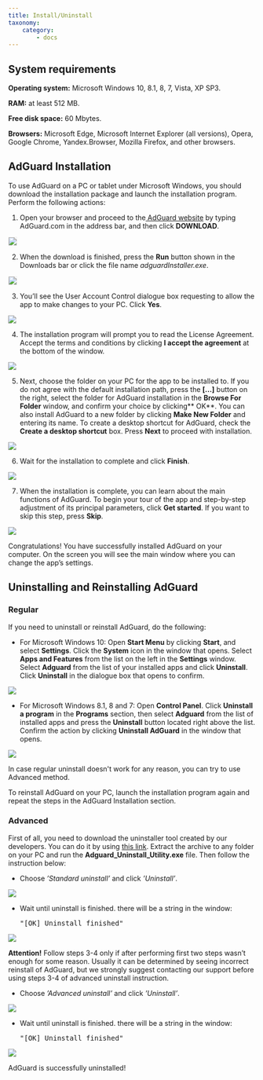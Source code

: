 ```yaml
---
title: Install/Uninstall
taxonomy:
    category:
        - docs
---
```


## System  requirements
**Operating system:** Microsoft Windows 10, 8.1, 8, 7, Vista, XP SP3.

**RAM:** at least 512 MB.

**Free disk space:** 60 Mbytes.

**Browsers:** Microsoft Edge, Microsoft Internet Explorer (all versions), Opera, Google Chrome, Yandex.Browser, Mozilla Firefox, and other browsers.

## AdGuard Installation

To use AdGuard on a PC or tablet under Microsoft Windows, you should download the installation package and launch the installation program. Perform the following actions:

1) Open your browser and proceed to the[ AdGuard website](http://adguard.com) by typing AdGuard.com in the address bar, and then click **DOWNLOAD**.
<img src="https://cdn.adguard.com/public/Adguard/kb/en/download_en.png" style="border: 1px solid #efefef; max-width: 600px" />

2) When the download is finished, press the **Run** button shown in the Downloads bar or click the file name *adguardInstaller.exe*.

<img src="https://cdn.adguard.com/public/Adguard/kb/en/clickandinstall_en.png" style="border: 1px solid #efefef; max-width: 600px" />

3) You’ll see the User Account Control dialogue box requesting to allow the app to make changes to your PC. Click **Yes**.

![](install_03_EN.png)

4) The installation program will prompt you to read the License Agreement. Accept the terms and conditions by clicking **I accept the agreement** at the bottom of the window.

![](install_04_EN.png)

5) Next, choose the folder on your PC for the app to be installed to. If you do not agree with the default installation path, press the **[…]** button on the right, select the folder for AdGuard installation in the **Browse For Folder** window, and confirm your choice by clicking** OK**. You can also install AdGuard to a new folder by clicking **Make New Folder** and entering its name. To create a desktop shortcut for AdGuard, check the **Create a desktop shortcut** box. Press **Next** to proceed with installation.

![](install_05_2EN.PNG)

6) Wait for the installation to complete and click **Finish**.

![](inst.PNG)

7) When the installation is complete, you can learn about the main functions of AdGuard. To begin your tour of the app and step-by-step adjustment of its principal parameters, click **Get started**. If you want to skip this step, press **Skip**.

![](install_06_EN.png)

Congratulations! You have successfully installed AdGuard on your computer. On the screen you will see the main window where you can change the app’s settings.

<a name="uninstall"></a>
## Uninstalling and Reinstalling AdGuard

### Regular 

If you need to uninstall or reinstall AdGuard, do the following:

* For Microsoft Windows 10: Open **Start Menu** by clicking **Start**, and select **Settings**. Click the **System** icon in the window that opens. Select **Apps and Features** from the list on the left in the **Settings** window. Select **Adguard** from the list of your installed apps and click **Uninstall**. Click **Uninstall** in the dialogue box that opens to confirm.

![](install_07_EN.png)

* For Microsoft Windows 8.1, 8 and 7: Open **Control Panel**. Click **Uninstall a program** in the **Programs** section, then select **Adguard** from the list of installed apps and press the **Uninstall** button located right above the list. Confirm the action by clicking **Uninstall AdGuard** in the window that opens.

![](install_08_EN.png)

In case regular uninstall doesn't work for any reason, you can try to use Advanced method.

To reinstall AdGuard on your PC, launch the installation program again and repeat the steps in the AdGuard Installation section.

### Advanced
First of&nbsp;all, you need to&nbsp;download the uninstaller tool created by&nbsp;our developers. You can do&nbsp;it&nbsp;by&nbsp;using
[this link](https://cdn.adguard.com/public/Adguard/tools/Uninstall_Utility.zip"). Extract the archive to any folder on your PC and run the **Adguard_Uninstall_Utility.exe** file. Then follow the instruction below:

* Choose <em>&rsquo;Standard uninstall&rsquo;</em> and click <em>&rsquo;Uninstall&rsquo;</em>.

![](https://cdn.adguard.com/public/Adguard/Ru/Articles/howtodelete/main_menu.png)
                                 
* Wait until uninstall is&nbsp;finished. there will be&nbsp;a&nbsp;string in&nbsp;the window:
                            <pre>"[OK] Uninstall finished"</pre>
                            
![](https://cdn.adguard.com/public/Adguard/Ru/Articles/howtodelete/standard_uninstall.png)

<b>Attention!</b> Follow steps 3-4 only if after performing first two steps wasn’t enough for some reason. Usually it can be determined by seeing incorrect reinstall of AdGuard, but we strongly suggest contacting our support before using steps 3-4 of advanced uninstall instruction.

* Choose <em>&rsquo;Advanced uninstall&rsquo;</em> and click <em>&rsquo;Uninstall&rsquo;</em>.

![](https://cdn.adguard.com/public/Adguard/Ru/Articles/howtodelete/main_menu_adv.png)
                                 
* Wait until uninstall is&nbsp;finished. there will be&nbsp;a&nbsp;string in&nbsp;the window:
                            <pre>"[OK] Uninstall finished"</pre>

![](https://cdn.adguard.com/public/Adguard/Ru/Articles/howtodelete/advanced_uninstall.png)
                                 
AdGuard is successfully uninstalled!                              
